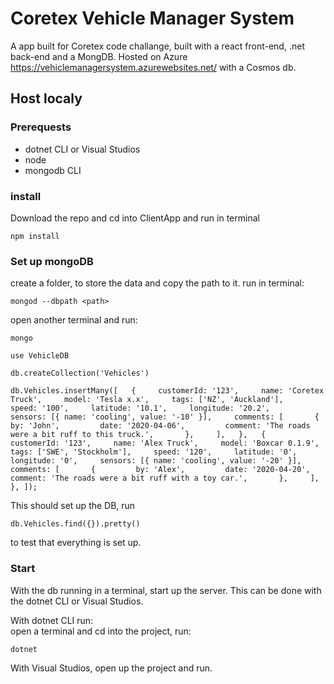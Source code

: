 # Coretex Vehicle Manager System

A app built for Coretex code challange, built with a react front-end, .net back-end and a MongDB. Hosted on Azure https://vehiclemanagersystem.azurewebsites.net/ with a Cosmos db.

## Host localy

### Prerequests

- dotnet CLI or Visual Studios
- node
- mongodb CLI

### install

Download the repo and cd into ClientApp and run in terminal

```
npm install
```

### Set up mongoDB

create a folder, to store the data and copy the path to it.
run in terminal:

```
mongod --dbpath <path>
```

open another terminal and run:

```
mongo

use VehicleDB

db.createCollection('Vehicles')

db.Vehicles.insertMany([   {     customerId: '123',     name: 'Coretex Truck',     model: 'Tesla x.x',     tags: ['NZ', 'Auckland'],     speed: '100',     latitude: '10.1',     longitude: '20.2',     sensors: [{ name: 'cooling', value: '-10' }],     comments: [       {         by: 'John',         date: '2020-04-06',         comment: 'The roads were a bit ruff to this truck.',       },     ],   },   {     customerId: '123',     name: 'Alex Truck',     model: 'Boxcar 0.1.9',     tags: ['SWE', 'Stockholm'],     speed: '120',     latitude: '0',     longitude: '0',     sensors: [{ name: 'cooling', value: '-20' }],     comments: [       {         by: 'Alex',         date: '2020-04-20',         comment: 'The roads were a bit ruff with a toy car.',       },     ],   }, ]);
```

This should set up the DB, run

```
db.Vehicles.find({}).pretty()
```

to test that everything is set up.

### Start

With the db running in a terminal, start up the server.
This can be done with the dotnet CLI or Visual Studios. </br>

With dotnet CLI run: </br>
open a terminal and cd into the project, run:

```
dotnet
```

With Visual Studios, open up the project and run.
